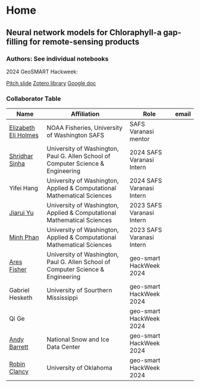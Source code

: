 # Home

## Neural network models for Chloraphyll-a gap-filling for remote-sensing products

### Authors: See individual notebooks

2024 GeoSMART Hackweek:

[Pitch slide](https://docs.google.com/presentation/d/1YfBLkspba2hRz5pTHG9OF3o9WHv-yNemZDq2QKFCme0/edit?usp=sharing)
[Zotero library](https://www.zotero.org/groups/5595561/safs-interns-/library)
[Google doc](https://docs.google.com/document/d/1ADjtPFMy5mDxWJ_jhFhUWaBvjSd54YAfcc3d6araPCs/edit?usp=sharing)

### Collaborator Table

| Name | Affiliation | Role | email |
| ------------- | ------------- | ------------- | ------------- |
| [Elizabeth Eli Holmes](https://www.linkedin.com/in/elizabeth-eli-holmes-354b76/) | NOAA Fisheries, University of Washington SAFS| SAFS Varanasi mentor | [<i class="fa-solid fa-envelope"></i>](mailto:eli.holmes@noaa.gov) [<i class="fa-brands fa-orcid"></i>](https://orcid.org/0000-0001-9128-8393) [<i class="fa-solid fa-globe"></i>](https://eeholmes.github.io/) [<i class="fa-brands fa-github"></i>](https://github.com/eeholmes) |
[Shridhar Sinha](https://www.linkedin.com/in/shridhar-sinha-5b7125184/)  | University of Washington, Paul G. Allen School of Computer Science & Engineering | 2024 SAFS Varanasi Intern | [<i class="fa-solid fa-envelope"></i>](mailto:ssinha19@uw.edu)  [<i class="fa-brands fa-github"></i>](https://github.com/ShridharS19) |
| Yifei Hang  | University of Washington, Applied & Computational Mathematical Sciences | 2024 SAFS Varanasi Intern | [<i class="fa-solid fa-envelope"></i>](mailto:yhang2@uw.edu)   [<i class="fa-brands fa-github"></i>](https://github.com/yifeihang) |
| [Jiarui Yu](https://www.linkedin.com/in/jiarui-yu-0b0ab522b/) | University of Washington, Applied & Computational Mathematical Sciences | 2023 SAFS Varanasi Intern | [<i class="fa-brands fa-github"></i>](https://github.com/NaNa7Miiii)  |
| [Minh Phan](https://www.linkedin.com/in/minhphan03/)  | University of Washington, Applied & Computational Mathematical Sciences | 2023 SAFS Varanasi Intern | [<i class="fa-brands fa-github"></i>](https://github.com/minhphan03) |
| [Ares Fisher](https://www.linkedin.com/in/aris-fiser/)| University of Washington, Paul G. Allen School of Computer Science & Engineering | geo-smart HackWeek 2024 | [<i class="fa-brands fa-github"></i>](https://github.com/FishAres) |
| Gabriel Hesketh | University of Sourthern Mississippi | geo-smart HackWeek 2024 | [<i class="fa-brands fa-github"></i>](https://github.com/GheskethUSM) |
| Qi Ge | | geo-smart HackWeek 2024 | |
| [Andy Barrett](https://nsidc.org/about/about-nsidc/what-we-do/our-people/andrew_barrett) | National Snow and Ice Data Center | geo-smart HackWeek 2024 | [<i class="fa-brands fa-orcid"></i>](https://orcid.org/0000-0003-4394-5445) [<i class="fa-brands fa-github"></i>](https://github.com/andypbarrett) |
| [Robin Clancy](https://www.linkedin.com/in/robin-clancy/) | University of Oklahoma | geo-smart HackWeek 2024 | [<i class="fa-brands fa-github"></i>](https://github.com/robin-clancy) |
